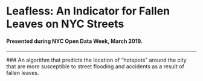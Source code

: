 # Leafless: An Indicator for Fallen Leaves on NYC Streets
#### Presented during NYC Open Data Week, March 2019.
<hr>
### An algorithm that predicts the location of “hotspots” around the city that are more susceptible to street flooding and accidents as a result of fallen leaves.
